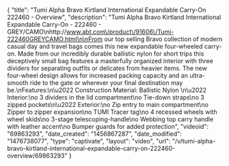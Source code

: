 {
    "title": "Tumi Alpha Bravo Kirtland International Expandable Carry-On 222460 - Overview",
    "description": "Tumi Alpha Bravo Kirtland International Expandable Carry-On - 222460 - GREY\/CAMO\nhttp:\/\/www.abt.com\/product\/91606\/Tumi-222460GREYCAMO.html\n\nFrom our top selling Bravo collection of modern casual day and travel bags comes this new expandable four-wheeled carry-on. Made from our incredibly durable ballistic nylon for short trips this deceptively small bag features a masterfully organized interior with three dividers for separating outfits or delicates from heavier items. The new four-wheel design allows for increased packing capacity and an ultra-smooth ride to the gate or wherever your final destination may be.\nFeatures:\n\u2022 Construction Material: Ballistic Nylon \n\u2022 Interior:\no 3 dividers in the lid compartment\no Tie-down straps\no 3 zipped pockets\n\u2022 Exterior:\no Zip entry to main compartment\no Zipper to zipper expansion\no TUMI Tracer tag\no 4 recessed wheels with wheel skids\no 3-stage telescoping-handle\no Webbing top carry handle with leather accent\no Bumper guards for added protection",
    "videoid": "69863293",
    "date_created": "1456867287",
    "date_modified": "1476738077",
    "type": "captivate",
    "layout": "video",
    "url": "\/v\/tumi-alpha-bravo-kirtland-international-expandable-carry-on-222460-overview\/69863293"
}